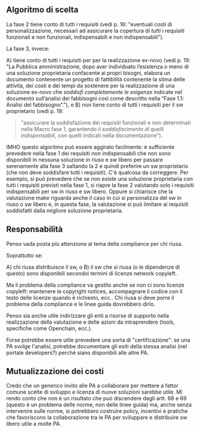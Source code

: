 ## Algoritmo di scelta

La fase 2 tiene conto di tutti i requisiti (vedi p. 16: "eventuali costi di
personalizzazione, necessari ad assicurare la copertura di *tutti* i requisiti
funzionali e non funzionali, indispensabili e non indispensabili").

La fase 3, invece:

A) tiene conto di tutti i requisiti per per la realizzazione
ex-novo (vedi p. 19: "La Pubblica amministrazione, dopo aver individuato
l’esistenza o meno di una soluzione proprietaria confacente ai propri bisogni,
elabora un documento contenente un progetto di fattibilità contenente la stima
delle attività, dei costi e dei tempi da sostenere per la realizzazione di una
soluzione ex-novo che *soddisfi completamente le esigenze* indicate nel
documento sull’analisi dei fabbisogni così come descritto nella “Fase 1.1:
Analisi del fabbisogno”."), e
B) non tiene conto di tutti i requisiti per il sw proprietario (vedi p. 19:

> "assicurare la soddisfazione dei requisiti funzionali e non determinati
nella Macro fase 1, garantendo il *soddisfacimento di quelli
indispensabili*, con quelli indicati nella documentazione").

IMHO questo algoritmo può essere aggirato facilmente: è sufficiente prevedere
nella fase 1 dei requisiti non indispensabili che non sono disponibili in
nessuna soluzione in riuso e sw libero per passare serenamente alla fase 3
saltando la 2 e quindi preferire un sw proprietario (che non deve soddisfare
tutti i requisiti). C'è qualcosa da correggere. Per esempio, si può prevedere
che se non esiste una soluzione proprietaria con tutti i requisiti previsti
nella fase 1, si riapre la fase 2 valutando solo i requisiti indispensabili per
sw in riuso e sw libero. Oppure si chiarisce che la valutazione make riguarda
anche il caso in cui si personalizza del sw in riuso o sw libero e, in questa
fase, la valutazione si può limitare ai requisiti soddisfatti dalla migliore
soluzione proprietaria.

## Responsabilità

Penso vada posta più attenzione al tema della compliance per chi riusa.

Soprattutto se:

   A) chi riusa distribuisce il sw, o
   B) il sw che si riusa (o le dipendenze di questo) sono disponibili
   secondoi termini di licenze network copyleft.

Ma il problema della compliance va gestito anche se non ci sono licenze
copyleft: mantenere le copyright notices, accompagnare il codice con il
testo delle licenze quando è richiesto, ecc..
Chi riusa si deve porre il problema della compliance e le linee guida
dovrebbero dirlo.

Penso sia anche utile indirizzare gli enti a risorse di supporto nella
realizzazione della valutazione e delle azioni da intraprendere (tools,
specifiche come Openchain, ecc.).

Forse potrebbe essere utile prevedere una sorta di "certificazione": se
una PA svolge l'analisi, potrebbe documentare gli esiti della stessa
analisi (nel portale developers?) perché siano disponibili alle altre
PA.

## Mutualizzazione dei costi

Credo che un generico invito alle PA a collaborare per mettere a fattor
comune scelte di sviluppo e licenza di nuove soluzioni sarebbe utile.
Mi rendo conto che non è un risultato che può discendere dagli artt. 68
e 69 (questo è un problema delle norme, non delle linee guida) ma, anche
senza intervenire sulle norme, si potrebbero costruire policy, incentivi
e pratiche che favoriscono la collaborazione tra le PA per sviluppare e
distribuire sw libero utile a molte PA.
